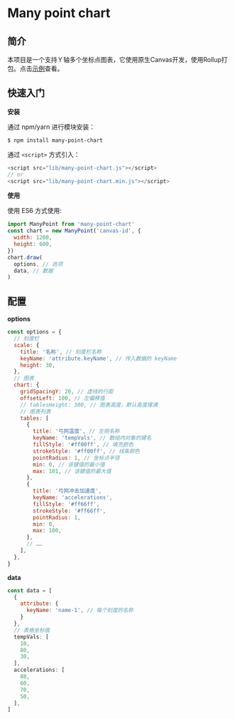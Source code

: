 #	Many point chart


## 简介

本项目是一个支持Ｙ轴多个坐标点图表，它使用原生Canvas开发，使用Rollup打包。点击[示例](https://jianglin-wu.github.io/many-point-chart/)查看。



## 快速入门

**安装**

通过 npm/yarn 进行模块安装：

```shell
$ npm install many-point-chart
```

通过 `<script>` 方式引入：

```javascript
<script src="lib/many-point-chart.js"></script>
// or
<script src="lib/many-point-chart.min.js"></script>
```

**使用**

使用 ES6 方式使用:
```javascript
import ManyPoint from 'many-point-chart'
const chart = new ManyPoint('canvas-id', {
  width: 1200,
  height: 600,
})
chart.draw(
  options, // 选项
  data, // 数据
)
```





## 配置

**options**
```javascript
const options = {
  // 刻度栏
  scale: {
    title: '名称', // 刻度栏名称
    keyName: 'attribute.keyName', // 传入数据的 keyName
    height: 30,
  },
  // 图表
  chart: {
    gridSpacingY: 20, // 虚线的行距
    offsetLeft: 100, // 左偏移值
    // tablesHeight: 300, // 图表高度，默认高度撑满
    // 图表列表
    tables: [
      {
        title: '弓网温度', // 左侧名称
        keyName: 'tempVals', // 数组内对象的键名
        fillStyle: '#ff00ff', // 填充颜色
        strokeStyle: '#ff00ff', // 线条颜色
        pointRadius: 1, // 坐标点半径
        min: 0, // 该键值的最小值
        max: 101, // 该键值的最大值
      },
      {
        title: '弓网冲击加速度',
        keyName: 'accelerations',
        fillStyle: '#ff66ff',
        strokeStyle: '#ff66ff',
        pointRadius: 1,
        min: 0,
        max: 100,
      },
      // ……
    ],
  },
}
```



**data**

```javascript
const data = [
  {
    attribute: {
      keyName: 'name-1', // 每个刻度的名称
    }
  },
  // 表格坐标值
  tempVals: [
    10,
    80,
    30,
  ],
  accelerations: [
    88,
    60,
    70,
    50,
  ],
]
```


